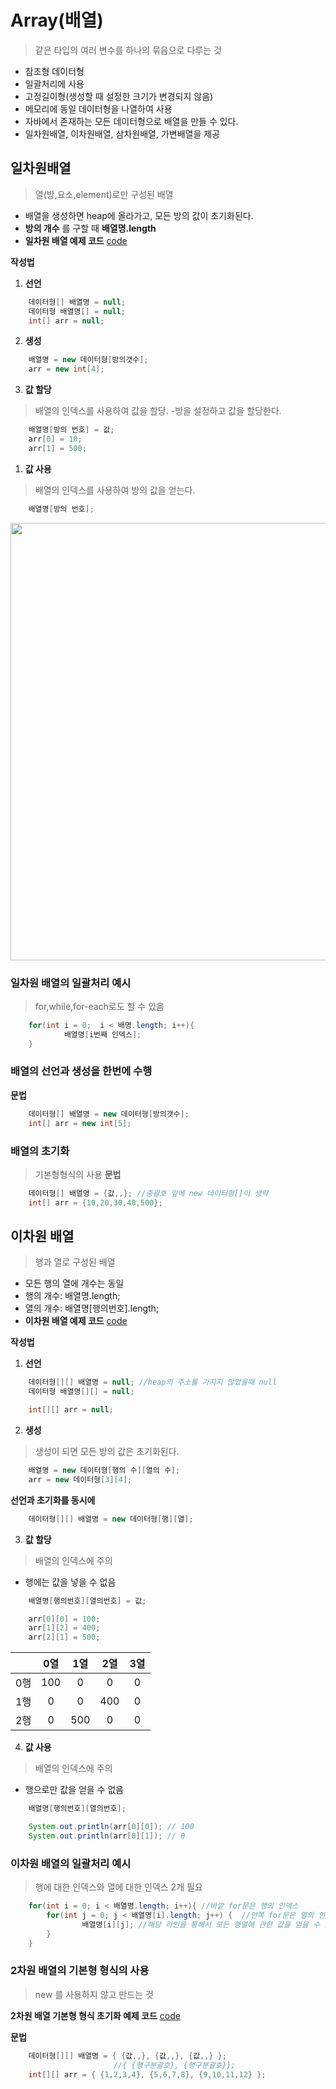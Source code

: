 # Array(배열)
> 같은 타입의 여러 변수를 하나의 묶음으로 다루는 것

- 참조형 데이터형
- 일괄처리에 사용
- 고정길이형(생성할 때 설정한 크기가 변경되지 않음)
- 메모리에 동일 데이터형을 나열하여 사용
- 자바에서 존재하는 모든 데이터형으로 배열을 만들 수 있다.
- 일차원배열, 이차원배열, 삼차원배열, 가변배열을 제공
  
## 일차원배열
> 열(방,요소,element)로만 구성된 배열

- 배열을 생성하면 heap에 올라가고, 모든 방의 값이 초기화된다.
- **방의 개수** 를 구할 때 **배열명.length**
-  **일차원 배열 예제 코드**  [code](https://github.com/FullstackJang/sist-fullstack-class/blob/master/Java/days12/Array1.java)

**작성법**

1. **선언**
```java
    데이터형[] 배열명 = null;
    데이터형 배열명[] = null;
    int[] arr = null;
```

2. **생성**
```java
    배열명 = new 데이터형[방의갯수];
    arr = new int[4];
```

3. **값 할당**
> 배열의 인덱스를 사용하여 값을 할당.
    -방을 설정하고 값을 할당한다.
```java
    배열명[방의 번호] = 값;
    arr[0] = 10;
    arr[1] = 500;
```

1. **값 사용**
> 배열의 인덱스를 사용하여 방의 값을 얻는다.
```java
    배열명[방의 번호];
```
<img src = "https://user-images.githubusercontent.com/69107255/98247139-99379e00-1fb6-11eb-8701-9d1c2e3563cb.JPG" width="700" >

### 일차원 배열의 일괄처리 예시
> for,while,for-each로도 할 수 있음

```java
    for(int i = 0;  i < 배명.length; i++){
            배열명[i번째 인덱스];
    }
```

### 배열의 선언과 생성을 한번에 수행
**문법**
```java
    데이터형[] 배열명 = new 데이터형[방의갯수];
    int[] arr = new int[5];
```

### 배열의 초기화
> 기본형형식의 사용
**문법**
```java
    데이터형[] 배열명 = {값,,}; //중괄호 앞에 new 데이터형[]이 생략 
    int[] arr = {10,20,30,40,500};
```
## 이차원 배열
> 행과 열로 구성된 배열

- 모든 행의 열에 개수는 동일
- 행의 개수: 배열명.length;
- 열의 개수: 배열명[행의번호].length;
-  **이차원 배열 예제 코드**  [code](https://github.com/FullstackJang/sist-fullstack-class/blob/master/Java/days12/Array2.java)
  
**작성법**

1. **선언**
```java
    데이터형[][] 배열명 = null; //heap의 주소를 가지지 않았을때 null
    데이터형 배열명[][] = null;

    int[][] arr = null;
```

2. **생성**
> 생성이 되면 모든 방의 값은 초기화된다.
```java
    배열명 = new 데이터형[행의 수][열의 수];
    arr = new 데이터형[3][4]; 
```

**선언과 초기화를 동시에**
```java
    데이터형[][] 배열명 = new 데이터형[행][열];
```

3. **값 할당**
> 배열의 인덱스에 주의
- 행에는 값을 넣을  수 없음
```java
    배열명[행의번호][열의번호] = 값;

    arr[0][0] = 100;
    arr[1][2] = 400;
    arr[2][1] = 500;
```

||0열|1열|2열|3열|
|:----:|:----:|:----:|:----:|:----:|
|0행|100|0|0|0|
|1행|0|0|400|0|
|2행|0|500|0|0|

4. **값 사용**
> 배열의 인덱스에 주의
- 행으로만 값을 얻을 수 없음
```java
    배열명[행의번호][열의번호];

    System.out.println(arr[0][0]); // 100
    System.out.println(arr[0][1]); // 0 
```

### 이차원 배열의 일괄처리 예시
> 행에 대한 인덱스와 열에 대한 인덱스 2개 필요
```java
    for(int i = 0; i < 배열명.length; i++){ //바깥 for문은 행의 인덱스
        for(int j = 0; j < 배열명[i].length; j++) {  //안쪽 for문은 열의 인덱스
                배열명[i][j]; //해당 라인을 통해서 모든 행열에 관한 값을 얻을 수 있다.
        }
    } 
```

### 2차원 배열의 기본형 형식의 사용
> new 를 사용하지 않고 만드는 것

**2차원 배열 기본형 형식 초기화 예제 코드**  [code](https://github.com/FullstackJang/sist-fullstack-class/blob/master/Java/days12/Array2Init.java)
  
**문법**
```java
    데이터형[][] 배열명 = { {값,,}, {값,,}, {값,,} };
                       //{ {행구분괄호}, {행구분괄호}};
    int[][] arr = { {1,2,3,4}, {5,6,7,8}, {9,10,11,12} };
```